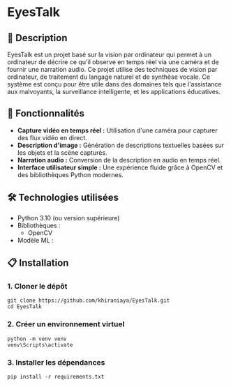 # EyesTalk

## 🔎 Description
EyesTalk est un projet basé sur la vision par ordinateur qui permet à un ordinateur de décrire ce qu'il observe en temps réel via une caméra et de fournir une narration audio. Ce projet utilise des techniques de vision par ordinateur, de traitement du langage naturel et de synthèse vocale. Ce système est conçu pour être utile dans des domaines tels que l'assistance aux malvoyants, la surveillance intelligente, et les applications éducatives.

## 🚀 Fonctionnalités
- **Capture vidéo en temps réel :** Utilisation d'une caméra pour capturer des flux vidéo en direct.
- **Description d'image :** Génération de descriptions textuelles basées sur les objets et la scène capturés.
- **Narration audio :** Conversion de la description en audio en temps réel.
- **Interface utilisateur simple :** Une expérience fluide grâce à OpenCV et des bibliothèques Python modernes.

## 🛠️ Technologies utilisées
- Python 3.10 (ou version supérieure)
- Bibliothèques :
  - OpenCV
- Modèle ML :

## 📋 Installation
### **1. Cloner le dépôt**
```
git clone https://github.com/khiraniaya/EyesTalk.git
cd EyesTalk
```

### 2. Créer un environnement virtuel
```
python -m venv venv
venv\Scripts\activate
```
### 3. Installer les dépendances
```
pip install -r requirements.txt
```
